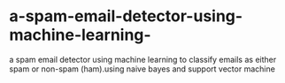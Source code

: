 # a-spam-email-detector-using-machine-learning-
a spam email detector using machine learning to  classify emails as either spam or non-spam (ham).using  naive bayes and support vector machine

